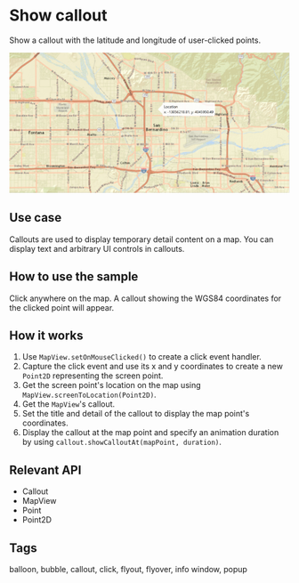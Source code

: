 # Show callout

Show a callout with the latitude and longitude of user-clicked points.

![](ShowCallout.png)

## Use case

Callouts are used to display temporary detail content on a map. You can display text and arbitrary UI controls in callouts.

## How to use the sample

Click anywhere on the map. A callout showing the WGS84 coordinates for the clicked point will appear.

## How it works

1. Use `MapView.setOnMouseClicked()` to create a click event handler.
2. Capture the click event and use its x and y coordinates to create a new `Point2D` representing the screen point.
3. Get the screen point's location on the map using `MapView.screenToLocation(Point2D)`.
4. Get the `MapView`'s callout.
5. Set the title and detail of the callout to display the map point's coordinates.
6. Display the callout at the map point and specify an animation duration by using `callout.showCalloutAt(mapPoint, duration)`.

## Relevant API

* Callout
* MapView
* Point
* Point2D

## Tags

balloon, bubble, callout, click, flyout, flyover, info window, popup